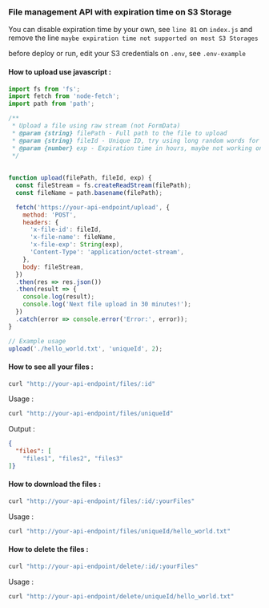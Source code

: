 ### File management API with expiration time on S3 Storage

You can disable expiration time by your own, see `line 81` on `index.js` and remove the line 
`maybe expiration time not supported on most S3 Storages`

before deploy or run, edit your S3 credentials on `.env`, see `.env-example`



#### How to upload use javascript :
```javascript
import fs from 'fs';
import fetch from 'node-fetch';
import path from 'path';

/**
 * Upload a file using raw stream (not FormData)
 * @param {string} filePath - Full path to the file to upload
 * @param {string} fileId - Unique ID, try using long random words for safety from deleting and try hide your ID when using this API
 * @param {number} exp - Expiration time in hours, maybe not working on specific S3 Object Storage
 */
 
 
function upload(filePath, fileId, exp) {
  const fileStream = fs.createReadStream(filePath);
  const fileName = path.basename(filePath);

  fetch('https://your-api-endpoint/upload', {
    method: 'POST',
    headers: {
      'x-file-id': fileId,
      'x-file-name': fileName,
      'x-file-exp': String(exp),
      'Content-Type': 'application/octet-stream',
    },
    body: fileStream,
  })
  .then(res => res.json())
  .then(result => {
    console.log(result);
    console.log('Next file upload in 30 minutes!');
  })
  .catch(error => console.error('Error:', error));
}

// Example usage
upload('./hello_world.txt', 'uniqueId', 2);

```


#### How to see all your files :
```bash
curl "http://your-api-endpoint/files/:id"
```
Usage :
```bash
curl "http://your-api-endpoint/files/uniqueId"
```
Output :
```json
{
  "files": [
    "files1", "files2", "files3"
]}
```

#### How to download the files :
```bash
curl "http://your-api-endpoint/files/:id/:yourFiles"
```
Usage :
```bash
curl "http://your-api-endpoint/files/uniqueId/hello_world.txt"
```

#### How to delete the files :
```bash
curl "http://your-api-endpoint/delete/:id/:yourFiles"
```
Usage :
```bash
curl "http://your-api-endpoint/delete/uniqueId/hello_world.txt"
```
